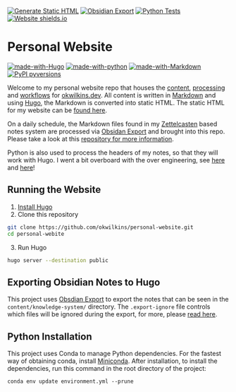 [![Generate Static HTML](https://github.com/okwilkins/personal-website/actions/workflows/gen-static-html.yml/badge.svg)](https://github.com/okwilkins/personal-website/actions/workflows/gen-static-html.yml)
[![Obsidian Export](https://github.com/okwilkins/personal-website/actions/workflows/obsidian-export.yml/badge.svg)](https://github.com/okwilkins/personal-website/actions/workflows/obsidian-export.yml)
[![Python Tests](https://github.com/okwilkins/personal-website/actions/workflows/python-tests.yml/badge.svg)](https://github.com/okwilkins/personal-website/actions/workflows/python-tests.yml)
[![Website shields.io](https://img.shields.io/website-up-down-brightgreen-red/http/shields.io.svg)](http://okwilkins.dev/)


# Personal Website

[![made-with-Hugo](https://img.shields.io/badge/Made%20with-Hugo-yellow.svg)](https://gohugo.io/)
[![made-with-python](https://img.shields.io/badge/Made%20with-Python-blue.svg)](https://www.python.org/)
[![made-with-Markdown](https://img.shields.io/badge/Made%20with-Markdown-purple.svg)](http://commonmark.org)
[![PyPI pyversions](https://img.shields.io/badge/python-v3.11-blue)](https://www.python.org/)

Welcome to my personal website repo that houses the [content](./content/), [processing](./personal_website/) and [workflows](./.github/workflows/) for [okwilkins.dev](https://www.okwilkins.dev/). All content is written in [Markdown](http://commonmark.org) and using [Hugo](https://gohugo.io/), the Markdown is converted into static HTML. The static HTML for my website can be [found here](https://github.com/okwilkins/okwilkins.github.io).

On a daily schedule, the Markdown files found in my [Zettelcasten](https://zettelkasten.de/posts/overview/) based notes system are processed via [Obsidan Export](https://github.com/zoni/obsidian-export) and brought into this repo. Please take a look at this [repository for more information](https://github.com/okwilkins/knowledge-system).

Python is also used to process the headers of my notes, so that they will work with Hugo. I went a bit overboard with the over engineering, see [here](./personal_website/tests/) and [here](./personal_website/file_section_factories.py)!

## Running the Website

1. [Install Hugo](https://gohugo.io/overview/installing/)
2. Clone this repository

```bash
git clone https://github.com/okwilkins/personal-website.git
cd personal-webite
```

3. Run Hugo

```bash
hugo server --destination public
```

## Exporting Obsidian Notes to Hugo

This project uses [Obsdian Export](https://github.com/zoni/obsidian-export) to export the notes that can be seen in the `content/knowledge-system/` directory. The `.export-ignore` file controls which files will be ignored during the export, for more, please [read here](https://github.com/zoni/obsidian-export#ignoring-files).

## Python Installation

This project uses Conda to manage Python dependencies. For the fastest way of obtaining conda, install [Miniconda](https://docs.conda.io/projects/conda/en/latest/user-guide/install/index.html). After installation, to install the dependencies, run this command in the root directory of the project:

```
conda env update environment.yml --prune
```
